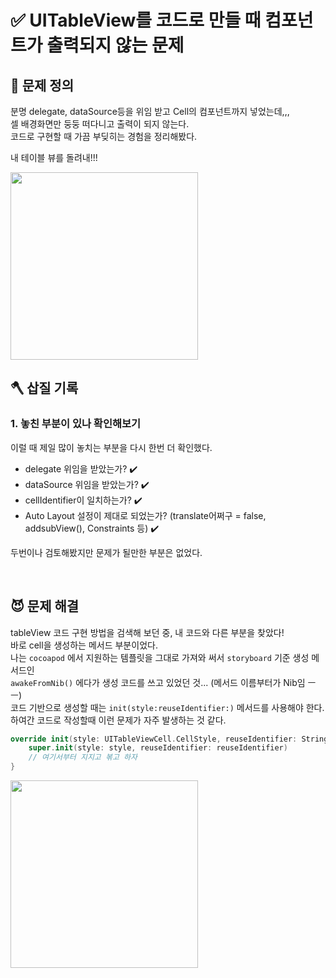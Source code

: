 # ✅ UITableView를 코드로 만들 때 컴포넌트가 출력되지 않는 문제

## 🤔 문제 정의
분명 delegate, dataSource등을 위임 받고 Cell의 컴포넌트까지 넣었는데,,,   
셀 배경화면만 둥둥 떠다니고 출력이 되지 않는다.   
코드로 구현할 때 가끔 부딪히는 경험을 정리해봤다.

내 테이블 뷰를 돌려내!!!

<img width="300" src="https://user-images.githubusercontent.com/113565086/229740767-dde1ba1a-59ea-4c14-9023-53042d1c433b.png">

<br>

## 🪓 삽질 기록

### 1. 놓친 부분이 있나 확인해보기
이럴 때 제일 많이 놓치는 부분을 다시 한번 더 확인했다.   
- delegate 위임을 받았는가? ✔️
- dataSource 위임을 받았는가? ✔️
- cellIdentifier이 일치하는가? ✔️
- Auto Layout 설정이 제대로 되었는가? (translate어쩌구 = false, addsubView(), Constraints 등) ✔️

두번이나 검토해봤지만 문제가 될만한 부분은 없었다.

<br>

## 😈 문제 해결

tableView 코드 구현 방법을 검색해 보던 중, 내 코드와 다른 부분을 찾았다!   
바로 cell을 생성하는 메서드 부분이었다.   
나는 `cocoapod` 에서 지원하는 템플릿을 그대로 가져와 써서 `storyboard` 기준 생성 메서드인   
`awakeFromNib()` 에다가 생성 코드를 쓰고 있었던 것... (메서드 이름부터가 Nib임 ㅡㅡ)   
코드 기반으로 생성할 때는 `init(style:reuseIdentifier:)` 메서드를 사용해야 한다.   
하여간 코드로 작성할때 이런 문제가 자주 발생하는 것 같다.

~~~swift
override init(style: UITableViewCell.CellStyle, reuseIdentifier: String?) {
    super.init(style: style, reuseIdentifier: reuseIdentifier)
    // 여기서부터 지지고 볶고 하자
}
~~~

<img width="300" src="https://user-images.githubusercontent.com/113565086/229743287-d9cbf049-eeed-46e9-869a-ed2559c99315.png">

